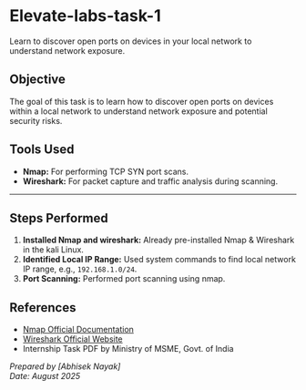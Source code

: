# Elevate-labs-task-1
Learn to discover open ports on devices in your local network to understand network exposure. 

## Objective
The goal of this task is to learn how to discover open ports on devices within a local network to understand network exposure and potential security risks.

## Tools Used  
- **Nmap:** For performing TCP SYN port scans.  
- **Wireshark:** For packet capture and traffic analysis during scanning.  
---
## Steps Performed  
1. **Installed Nmap and wireshark:**  Already pre-installed Nmap & Wireshark in the kali Linux.
2. **Identified Local IP Range:** Used system commands to find local network IP range, e.g., `192.168.1.0/24`.
3. **Port Scanning:** Performed port scanning using nmap.

## References  
- [Nmap Official Documentation](https://nmap.org/)  
- [Wireshark Official Website](https://www.wireshark.org/)  
- Internship Task PDF by Ministry of MSME, Govt. of India  








*Prepared by [Abhisek Nayak]*  
*Date: August 2025*

